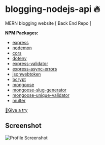 # blogging-nodejs-api 🔥 

MERN blogging website [ Back End Repo ]

**NPM Packages:**

- [express](https://www.npmjs.com/package/express)
- [nodemon](https://www.npmjs.com/package/nodemon)
- [cors](https://www.npmjs.com/package/cors)
- [dotenv](https://www.npmjs.com/package/dotenv)
- [express-validator](https://www.npmjs.com/package/express-validator)
- [express-async-errors](https://www.npmjs.com/package/express-async-errors)
- [jsonwebtoken](https://www.npmjs.com/package/jsonwebtoken)
- [bcrypt](https://www.npmjs.com/package/bcrypt)
- [mongoose](https://www.npmjs.com/package/mongoose)
- [mongoose-slug-generator](https://www.npmjs.com/package/mongoose-slug-generator)
- [mongoose-unique-validator](https://www.npmjs.com/package/mongoose-unique-validator)
- [multer](https://www.npmjs.com/package/multer)

[👋Give a try](https://blogging-reactjs.herokuapp.com/)
## Screenshot

![Profile Screenshot](https://i.imgur.com/yrSblCn.png)
